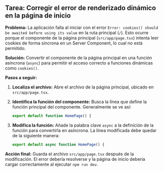 ## Tarea: Corregir el error de renderizado dinámico en la página de inicio

**Problema:** La aplicación falla al iniciar con el error `Error: cookies() should be awaited before using its value` en la ruta principal (`/`). Esto ocurre porque el componente de la página principal (`src/app/page.tsx`) intenta leer cookies de forma síncrona en un Server Component, lo cual no está permitido.

**Solución:** Convertir el componente de la página principal en una función asíncrona (`async`) para permitir el acceso correcto a funciones dinámicas como `cookies()`.

**Pasos a seguir:**

1.  **Localiza el archivo:** Abre el archivo de la página principal, ubicado en `src/app/page.tsx`.

2.  **Identifica la función del componente:** Busca la línea que define la función principal del componente. Generalmente se ve así:
    ```javascript
    export default function HomePage() {
    ```

3.  **Modifica la función:** Añade la palabra clave `async` a la definición de la función para convertirla en asíncrona. La línea modificada debe quedar de la siguiente manera:
    ```javascript
    export default async function HomePage() {
    ```

**Acción final:** Guarda el archivo `src/app/page.tsx` después de la modificación. El error debería resolverse y la página de inicio debería cargar correctamente al ejecutar `npm run dev`.